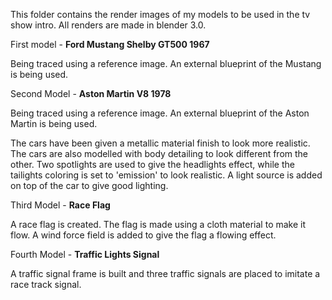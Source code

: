 
This folder contains the render images of my models to be used in the tv show intro.
All renders are made in blender 3.0.

First model - **Ford Mustang Shelby GT500 1967**

Being traced using a reference image. An external blueprint of the Mustang is being used.

Second Model - **Aston Martin V8 1978**

Being traced using a reference image. An external blueprint of the Aston Martin is being used. 

The cars have been given a metallic material finish to look more realistic.
The cars are also modelled with body detailing to look different from the other. Two spotlights are used to give the headlights effect, while the tailights coloring is set to 'emission' to look realistic. A light source is added on top of the car to give good lighting.

Third Model - **Race Flag**

A race flag is created. The flag is made using a cloth material to make it flow. A wind force field is added to give the flag a flowing effect.

Fourth Model - **Traffic Lights Signal**

A traffic signal frame is built and three traffic signals are placed to imitate a race track signal.
